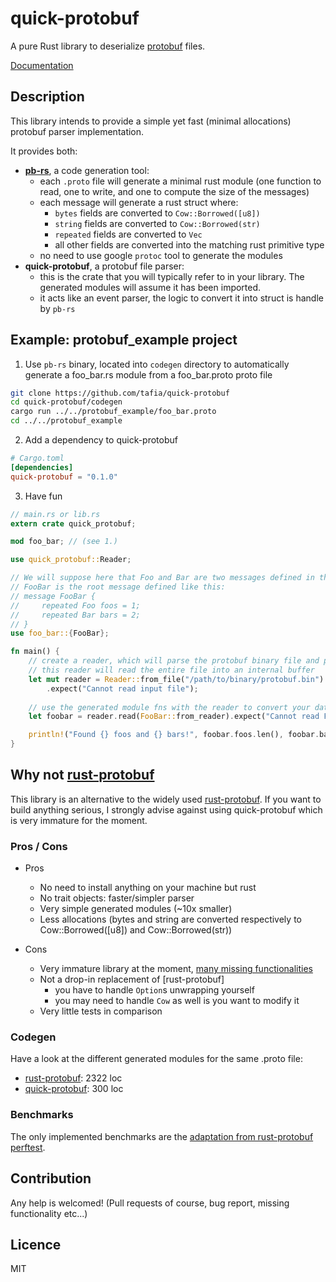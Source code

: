# quick-protobuf

A pure Rust library to deserialize [protobuf](https://developers.google.com/protocol-buffers) files.

[Documentation](https://docs.rs/quick-protobuf)

## Description

This library intends to provide a simple yet fast (minimal allocations) protobuf parser implementation.

It provides both:
- [**pb-rs**](codegen), a code generation tool: 
  - each `.proto` file will generate a minimal rust module (one function to read, one to write, and one to compute the size of the messages)
  - each message will generate a rust struct where:
    - `bytes` fields are converted to `Cow::Borrowed([u8])`
    - `string` fields are converted to `Cow::Borrowed(str)`
    - `repeated` fields are converted to `Vec`
    - all other fields are converted into the matching rust primitive type
  - no need to use google `protoc` tool to generate the modules
- **quick-protobuf**, a protobuf file parser: 
  - this is the crate that you will typically refer to in your library. The generated modules will assume it has been imported.
  - it acts like an event parser, the logic to convert it into struct is handle by `pb-rs`

## Example: protobuf_example project

1. Use `pb-rs` binary, located into `codegen` directory to automatically generate a foo_bar.rs module from a foo_bar.proto proto file

```sh
git clone https://github.com/tafia/quick-protobuf
cd quick-protobuf/codegen
cargo run ../../protobuf_example/foo_bar.proto
cd ../../protobuf_example
```

2. Add a dependency to quick-protobuf

```toml
# Cargo.toml
[dependencies]
quick-protobuf = "0.1.0"
```

3. Have fun

```rust
// main.rs or lib.rs
extern crate quick_protobuf;

mod foo_bar; // (see 1.)

use quick_protobuf::Reader;

// We will suppose here that Foo and Bar are two messages defined in the .proto file and converted into rust structs
// FooBar is the root message defined like this:
// message FooBar {
//     repeated Foo foos = 1;
//     repeated Bar bars = 2;
// }
use foo_bar::{FooBar};

fn main() {
    // create a reader, which will parse the protobuf binary file and pop events
    // this reader will read the entire file into an internal buffer
    let mut reader = Reader::from_file("/path/to/binary/protobuf.bin")
        .expect("Cannot read input file");
    
    // use the generated module fns with the reader to convert your data into rust structs
    let foobar = reader.read(FooBar::from_reader).expect("Cannot read FooBar message");

    println!("Found {} foos and {} bars!", foobar.foos.len(), foobar.bars.len());
}
```

## Why not [rust-protobuf](https://github.com/stepancheg/rust-protobuf)

This library is an alternative to the widely used [rust-protobuf](https://github.com/stepancheg/rust-protobuf).
If you want to build anything serious, I strongly advise against using quick-protobuf which is very immature for the moment.

### Pros / Cons

- Pros
  - No need to install anything on your machine but rust
  - No trait objects: faster/simpler parser
  - Very simple generated modules (~10x smaller)
  - Less allocations (bytes and string are converted respectively to Cow::Borrowed([u8]) and Cow::Borrowed(str))

- Cons
  - Very immature library at the moment, [many missing functionalities](https://github.com/tafia/quick-protobuf/issues/12)
  - Not a drop-in replacement of [rust-protobuf]
    - you have to handle `Option`s unwrapping yourself
    - you may need to handle `Cow` as well is you want to modify it
  - Very little tests in comparison

### Codegen

Have a look at the different generated modules for the same .proto file:
- [rust-protobuf](https://github.com/tafia/quick-protobuf/blob/master/benches/rust-protobuf/perftest_data.rs): 2322 loc
- [quick-protobuf](https://github.com/tafia/quick-protobuf/blob/master/benches/rust-protobuf/perftest_data_quick.rs): 300 loc

### Benchmarks

The only implemented benchmarks are the [adaptation from rust-protobuf perftest](benches/rust-protobuf).

## Contribution

Any help is welcomed! (Pull requests of course, bug report, missing functionality etc...)

## Licence

MIT
